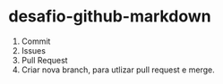 # desafio-github-markdown

1. Commit
2. Issues
3. Pull Request
4. Criar nova branch, para utlizar pull request e merge.
